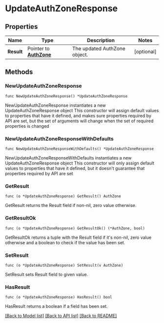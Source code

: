 # UpdateAuthZoneResponse

## Properties

Name | Type | Description | Notes
------------ | ------------- | ------------- | -------------
**Result** | Pointer to [**AuthZone**](AuthZone.md) | The updated AuthZone object. | [optional] 

## Methods

### NewUpdateAuthZoneResponse

`func NewUpdateAuthZoneResponse() *UpdateAuthZoneResponse`

NewUpdateAuthZoneResponse instantiates a new UpdateAuthZoneResponse object
This constructor will assign default values to properties that have it defined,
and makes sure properties required by API are set, but the set of arguments
will change when the set of required properties is changed

### NewUpdateAuthZoneResponseWithDefaults

`func NewUpdateAuthZoneResponseWithDefaults() *UpdateAuthZoneResponse`

NewUpdateAuthZoneResponseWithDefaults instantiates a new UpdateAuthZoneResponse object
This constructor will only assign default values to properties that have it defined,
but it doesn't guarantee that properties required by API are set

### GetResult

`func (o *UpdateAuthZoneResponse) GetResult() AuthZone`

GetResult returns the Result field if non-nil, zero value otherwise.

### GetResultOk

`func (o *UpdateAuthZoneResponse) GetResultOk() (*AuthZone, bool)`

GetResultOk returns a tuple with the Result field if it's non-nil, zero value otherwise
and a boolean to check if the value has been set.

### SetResult

`func (o *UpdateAuthZoneResponse) SetResult(v AuthZone)`

SetResult sets Result field to given value.

### HasResult

`func (o *UpdateAuthZoneResponse) HasResult() bool`

HasResult returns a boolean if a field has been set.


[[Back to Model list]](../README.md#documentation-for-models) [[Back to API list]](../README.md#documentation-for-api-endpoints) [[Back to README]](../README.md)


